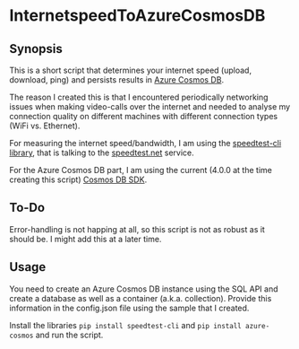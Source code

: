 # InternetspeedToAzureCosmosDB

## Synopsis
This is a short script that determines your internet speed (upload, download, ping) and persists results in [Azure Cosmos DB](https://docs.microsoft.com/en-us/azure/cosmos-db/).

The reason I created this is that I encountered periodically networking issues when making video-calls over the internet and needed to analyse my connection quality on different machines with different connection types (WiFi vs. Ethernet). 

For measuring the internet speed/bandwidth, I am using the [speedtest-cli library](https://github.com/sivel/speedtest-cli), that is talking to the [speedtest.net](https://www.speedtest.net/) service. 

For the Azure Cosmos DB part, I am using the current (4.0.0 at the time creating this script) [Cosmos DB SDK](https://docs.microsoft.com/en-us/python/api/overview/azure/cosmos-readme?view=azure-python).

## To-Do
Error-handling is not happing at all, so this script is not as robust as it should be. I might add this at a later time.

## Usage
You need to create an Azure Cosmos DB instance using the SQL API and create a database as well as a container (a.k.a. collection). Provide this information in the config.json file using the sample that I created. 

Install the libraries `pip install speedtest-cli` and `pip install azure-cosmos` and run the script.